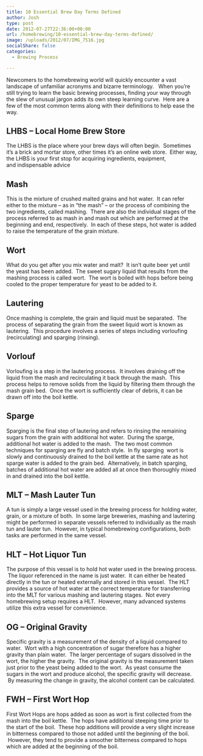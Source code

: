 ```yaml
---
title: 10 Essential Brew Day Terms Defined
author: Josh
type: post
date: 2012-07-27T22:36:00+00:00
url: /homebrewing/10-essential-brew-day-terms-defined/
image: /uploads/2012/07/IMG_7516.jpg
socialShare: false
categories:
  - Brewing Process

---
```

Newcomers to the homebrewing world will quickly encounter a vast landscape of unfamiliar acronyms and bizarre terminology.   When you&#8217;re still trying to learn the basic brewing processes, finding your way through the slew of unusual jargon adds its own steep learning curve.  Here are a few of the most common terms along with their definitions to help ease the way.


## LHBS &#8211; Local Home Brew Store
  

The LHBS is the place where your brew days will often begin.  Sometimes it&#8217;s a brick and mortar store, other times it&#8217;s an online web store.  Either way, the LHBS is your first stop for acquiring ingredients, equipment, and indispensable advice


## Mash

This is the mixture of crushed malted grains and hot water.  It can refer either to the mixture &#8211; as in &#8220;the mash&#8221; &#8211; or the process of combining the two ingredients, called mashing.  There are also the individual stages of the process referred to as mash in and mash out which are performed at the beginning and end, respectively.  In each of these steps, hot water is added to raise the temperature of the grain mixture.

## Wort

What do you get after you mix water and malt?  It isn&#8217;t quite beer yet until the yeast has been added.  The sweet sugary liquid that results from the mashing process is called wort.  The wort is boiled with hops before being cooled to the proper temperature for yeast to be added to it.

## Lautering

Once mashing is complete, the grain and liquid must be separated.  The process of separating the grain from the sweet liquid wort is known as lautering.  This procedure involves a series of steps including vorloufing (recirculating) and sparging (rinsing).

## Vorlouf

Vorloufing is a step in the lautering process.  It involves draining off the liquid from the mash and recirculating it back through the mash.  This process helps to remove solids from the liquid by filtering them through the mash grain bed.  Once the wort is sufficiently clear of debris, it can be drawn off into the boil kettle.

## Sparge

Sparging is the final step of lautering and refers to rinsing the remaining sugars from the grain with additional hot water.  During the sparge, additional hot water is added to the mash.  The two most common techniques for sparging are fly and batch style.  In fly sparging  wort is slowly and continuously drained to the boil kettle at the same rate as hot sparge water is added to the grain bed.  Alternatively, in batch sparging, batches of additional hot water are added all at once then thoroughly mixed in and drained into the boil kettle.

## MLT &#8211; Mash Lauter Tun

A tun is simply a large vessel used in the brewing process for holding water, grain, or a mixture of both.  In some large breweries, mashing and lautering might be performed in separate vessels referred to individually as the mash tun and lauter tun.  However, in typical homebrewing configurations, both tasks are performed in the same vessel.

## HLT &#8211; Hot Liquor Tun

The purpose of this vessel is to hold hot water used in the brewing process.  The liquor referenced in the name is just water.  It can either be heated directly in the tun or heated externally and stored in this vessel.  The HLT provides a source of hot water at the correct temperature for transferring into the MLT for various mashing and lautering stages.  Not every homebrewing setup requires a HLT.  However, many advanced systems utilize this extra vessel for convenience.

## OG &#8211; Original Gravity

Specific gravity is a measurement of the density of a liquid compared to water.  Wort with a high concentration of sugar therefore has a higher gravity than plain water.  The larger percentage of sugars dissolved in the wort, the higher the gravity.  The original gravity is the measurement taken just prior to the yeast being added to the wort.  As yeast consume the sugars in the wort and produce alcohol, the specific gravity will decrease.  By measuring the change in gravity, the alcohol content can be calculated.

## FWH &#8211; First Wort Hop

First Wort Hops are hops added as soon as wort is first collected from the mash into the boil kettle.  The hops have additional steeping time prior to the start of the boil.  These hop additions will provide a very slight increase in bitterness compared to those not added until the beginning of the boil.  However, they tend to provide a smoother bitterness compared to hops which are added at the beginning of the boil.
